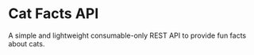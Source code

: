 # Cat Facts API

A simple and lightweight consumable-only REST API to provide fun facts about cats.
